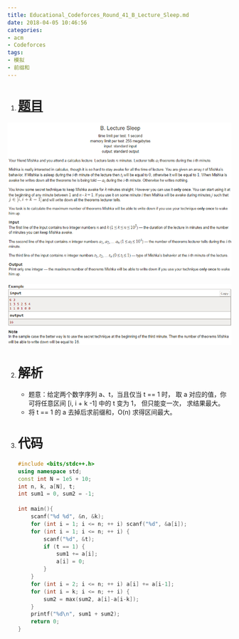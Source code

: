 ```yaml
---
title: Educational_Codeforces_Round_41_B_Lecture_Sleep.md
date: 2018-04-05 10:46:56
categories:
- acm
- Codeforces
tags:
- 模拟
- 前缀和
---
```


1. # [题目](http://codeforces.com/contest/961/problem/B)

![](Educational-Codeforces-Round-41-B-Lecture-Sleep-md\cf961b_1.png)

![](Educational-Codeforces-Round-41-B-Lecture-Sleep-md\cf961b_2.png)

2. # 解析

   - 题意：给定两个数字序列 a、t，当且仅当 t == 1 时， 取 a 对应的值，你可将任意区间 [i, i + k -1] 中的 t 变为 1， 但只能变一次， 求结果最大。
   - 将 t == 1 的 a 去掉后求前缀和，O(n) 求得区间最大。

3. # 代码

   ```c++
   #include <bits/stdc++.h>
   using namespace std;
   const int N = 1e5 + 10;
   int n, k, a[N], t;
   int sum1 = 0, sum2 = -1;

   int main(){
       scanf("%d %d", &n, &k);
       for (int i = 1; i <= n; ++ i) scanf("%d", &a[i]);
       for (int i = 1; i <= n; ++ i) {
           scanf("%d", &t);
           if (t == 1) {
               sum1 += a[i];
               a[i] = 0;
           }
       }
       for (int i = 2; i <= n; ++ i) a[i] += a[i-1];
       for (int i = k; i <= n; ++ i) {
           sum2 = max(sum2, a[i]-a[i-k]);
       }
       printf("%d\n", sum1 + sum2);
       return 0;
   }
   ```

   ​
